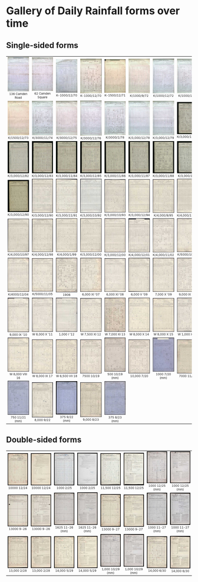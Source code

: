 # Gallery of Daily Rainfall forms over time

## Single-sided forms

<table border="0">
<tr>
<td align=center style="font-size:8px;">
<a href="./page_images/DRain_1861-1870_Lancashire_p0003.jpg"><img src="./page_thumbnails/DRain_1861-1870_Lancashire_p0003.jpg" style="width:100px"></a>
<br/>136 Camden Road
</td>
<td align=center style="font-size:8px;">
<a href="./page_images/DRain_1861-1870_Leicestershire_p0006.jpg"><img src="./page_thumbnails/DRain_1861-1870_Leicestershire_p0006.jpg" style="width:100px"></a>
<br/>62 Camden Square
</td>
<td align=center style="font-size:8px;">
<a href="./page_images/DRain_1861-1870_Yorkshire_p0017.jpg"><img src="./page_thumbnails/DRain_1861-1870_Yorkshire_p0017.jpg" style="width:100px"></a>
<br/>K-1000/12/70
</td>
<td align=center style="font-size:8px;">
<a href="./page_images/DRain_1871-1880_Cambridgeshire_p0143.jpg"><img src="./page_thumbnails/DRain_1871-1880_Cambridgeshire_p0143.jpg" style="width:100px"></a>
<br/>K-1000/12/70
</td>
<td align=center style="font-size:8px;">
<a href="./page_images/DRain_1871-1880_Cambridgeshire_p0019.jpg"><img src="./page_thumbnails/DRain_1871-1880_Cambridgeshire_p0019.jpg" style="width:100px"></a>
<br/>K-1500/12/71
</td>
<td align=center style="font-size:8px;">
<a href="./page_images/DRain_1871-1880_Cambridgeshire_p0020.jpg"><img src="./page_thumbnails/DRain_1871-1880_Cambridgeshire_p0020.jpg" style="width:100px"></a>
<br/>K/1000/9/72
</td>
<td align=center style="font-size:8px;">
<a href="./page_images/DRain_1871-1880_Cambridgeshire_p0158.jpg"><img src="./page_thumbnails/DRain_1871-1880_Cambridgeshire_p0158.jpg" style="width:100px"></a>
<br/>K/1000/12/72
</td>
<td align=center style="font-size:8px;">
<a href="./page_images/DRain_1871-1880_Cambridgeshire_p0138.jpg"><img src="./page_thumbnails/DRain_1871-1880_Cambridgeshire_p0138.jpg" style="width:100px"></a>
<br/>K/1000/1/73
</td>
</tr>
<tr>
<td align=center style="font-size:8px;">
<a href="./page_images/DRain_1871-1880_Cambridgeshire_p0010.jpg"><img src="./page_thumbnails/DRain_1871-1880_Cambridgeshire_p0010.jpg" style="width:100px"></a>
<br/>K/1500/12/73
</td>
<td align=center style="font-size:8px;">
<a href="./page_images/DRain_1871-1880_Cambridgeshire_p0119.jpg"><img src="./page_thumbnails/DRain_1871-1880_Cambridgeshire_p0119.jpg" style="width:100px"></a>
<br/>K/3000/11/74
</td>
<td align=center style="font-size:8px;">
<a href="./page_images/DRain_1871-1880_Cambridgeshire_p0067.jpg"><img src="./page_thumbnails/DRain_1871-1880_Cambridgeshire_p0067.jpg" style="width:100px"></a>
<br/>K/3000/12/75
</td>
<td align=center style="font-size:8px;">
<a href="./page_images/DRain_1871-1880_Cambridgeshire_p0100.jpg"><img src="./page_thumbnails/DRain_1871-1880_Cambridgeshire_p0100.jpg" style="width:100px"></a>
<br/>K/3000/12/76
</td>
<td align=center style="font-size:8px;">
<a href="./page_images/DRain_1871-1880_Cambridgeshire_p0129.jpg"><img src="./page_thumbnails/DRain_1871-1880_Cambridgeshire_p0129.jpg" style="width:100px"></a>
<br/>K/3000/1/78
</td>
<td align=center style="font-size:8px;">
<a href="./page_images/DRain_1871-1880_Cambridgeshire_p0093.jpg"><img src="./page_thumbnails/DRain_1871-1880_Cambridgeshire_p0093.jpg" style="width:100px"></a>
<br/>K/3,000/12/78
</td>
<td align=center style="font-size:8px;">
<a href="./page_images/DRain_1871-1880_Cambridgeshire_p0006.jpg"><img src="./page_thumbnails/DRain_1871-1880_Cambridgeshire_p0006.jpg" style="width:100px"></a>
<br/>K/3,000/12/79
</td>
<td align=center style="font-size:8px;">
<a href="./page_images/DRain_1881-1890_Cambridgeshire_p0066.jpg"><img src="./page_thumbnails/DRain_1881-1890_Cambridgeshire_p0066.jpg" style="width:100px"></a>
<br/>K/3,000/12/81
</td>
</tr>
<tr>
<td align=center style="font-size:8px;">
<a href="./page_images/DRain_1881-1890_Cambridgeshire_p0003.jpg"><img src="./page_thumbnails/DRain_1881-1890_Cambridgeshire_p0003.jpg" style="width:100px"></a>
<br/>K/3,000/12/82
</td>
<td align=center style="font-size:8px;">
<a href="./page_images/DRain_1881-1890_Cambridgeshire_p0004.jpg"><img src="./page_thumbnails/DRain_1881-1890_Cambridgeshire_p0004.jpg" style="width:100px"></a>
<br/>K/3,000/12/83
</td>
<td align=center style="font-size:8px;">
<a href="./page_images/DRain_1881-1890_Cambridgeshire_p0092.jpg"><img src="./page_thumbnails/DRain_1881-1890_Cambridgeshire_p0092.jpg" style="width:100px"></a>
<br/>K/3,000/11/84
</td>
<td align=center style="font-size:8px;">
<a href="./page_images/DRain_1881-1890_Cambridgeshire_p0070.jpg"><img src="./page_thumbnails/DRain_1881-1890_Cambridgeshire_p0070.jpg" style="width:100px"></a>
<br/>K/3,000/12/85
</td>
<td align=center style="font-size:8px;">
<a href="./page_images/DRain_1881-1890_Cambridgeshire_p0053.jpg"><img src="./page_thumbnails/DRain_1881-1890_Cambridgeshire_p0053.jpg" style="width:100px"></a>
<br/>K/3,000/11/86
</td>
<td align=center style="font-size:8px;">
<a href="./page_images/DRain_1881-1890_Cambridgeshire_p0062.jpg"><img src="./page_thumbnails/DRain_1881-1890_Cambridgeshire_p0062.jpg" style="width:100px"></a>
<br/>K/3,000/11/87
</td>
<td align=center style="font-size:8px;">
<a href="./page_images/DRain_1881-1890_Cambridgeshire_p0031.jpg"><img src="./page_thumbnails/DRain_1881-1890_Cambridgeshire_p0031.jpg" style="width:100px"></a>
<br/>K/3,000/11/88
</td>
<td align=center style="font-size:8px;">
<a href="./page_images/DRain_1881-1890_Cambridgeshire_p0048.jpg"><img src="./page_thumbnails/DRain_1881-1890_Cambridgeshire_p0048.jpg" style="width:100px"></a>
<br/>K/3,000/1/90
</td>
</tr>
<tr>
<td align=center style="font-size:8px;">
<a href="./page_images/DRain_1881-1890_Cambridgeshire_p0064.jpg"><img src="./page_thumbnails/DRain_1881-1890_Cambridgeshire_p0064.jpg" style="width:100px"></a>
<br/>K/3,000/12/90
</td>
<td align=center style="font-size:8px;">
<a href="./page_images/DRain_1891-1900_RainNos_Cambridgeshire_p0016.jpg"><img src="./page_thumbnails/DRain_1891-1900_RainNos_Cambridgeshire_p0016.jpg" style="width:100px"></a>
<br/>K/3,000/12/90
</td>
<td align=center style="font-size:8px;">
<a href="./page_images/DRain_1891-1900_RainNos_Cambridgeshire_p0054.jpg"><img src="./page_thumbnails/DRain_1891-1900_RainNos_Cambridgeshire_p0054.jpg" style="width:100px"></a>
<br/>K/3,000/11/91
</td>
<td align=center style="font-size:8px;">
<a href="./page_images/DRain_1891-1900_RainNos_Cambridgeshire_p0033.jpg"><img src="./page_thumbnails/DRain_1891-1900_RainNos_Cambridgeshire_p0033.jpg" style="width:100px"></a>
<br/>K/3,000/10/92
</td>
<td align=center style="font-size:8px;">
<a href="./page_images/DRain_1891-1900_RainNos_Cambridgeshire_p0043.jpg"><img src="./page_thumbnails/DRain_1891-1900_RainNos_Cambridgeshire_p0043.jpg" style="width:100px"></a>
<br/>K/3,000/10/93
</td>
<td align=center style="font-size:8px;">
<a href="./page_images/DRain_1891-1900_RainNos_Cambridgeshire_p0072.jpg"><img src="./page_thumbnails/DRain_1891-1900_RainNos_Cambridgeshire_p0072.jpg" style="width:100px"></a>
<br/>K/3,000/12/94
</td>
<td align=center style="font-size:8px;">
<a href="./page_images/DRain_1891-1900_RainNos_Cambridgeshire_p0086.jpg"><img src="./page_thumbnails/DRain_1891-1900_RainNos_Cambridgeshire_p0086.jpg" style="width:100px"></a>
<br/>K/4,000/9/95
</td>
<td align=center style="font-size:8px;">
<a href="./page_images/DRain_1891-1900_RainNos_Cambridgeshire_p0021.jpg"><img src="./page_thumbnails/DRain_1891-1900_RainNos_Cambridgeshire_p0021.jpg" style="width:100px"></a>
<br/>K/4,000/12/96
</td>
</tr>
<tr>
<td align=center style="font-size:8px;">
<a href="./page_images/DRain_1891-1900_RainNos_Cambridgeshire_p0044.jpg"><img src="./page_thumbnails/DRain_1891-1900_RainNos_Cambridgeshire_p0044.jpg" style="width:100px"></a>
<br/>K/4,000/10/97
</td>
<td align=center style="font-size:8px;">
<a href="./page_images/DRain_1891-1900_RainNos_Cambridgeshire_p0088.jpg"><img src="./page_thumbnails/DRain_1891-1900_RainNos_Cambridgeshire_p0088.jpg" style="width:100px"></a>
<br/>K/4,000/12/98
</td>
<td align=center style="font-size:8px;">
<a href="./page_images/DRain_1891-1900_RainNos_Cambridgeshire_p0049.jpg"><img src="./page_thumbnails/DRain_1891-1900_RainNos_Cambridgeshire_p0049.jpg" style="width:100px"></a>
<br/>K/4,000/1/99
</td>
<td align=center style="font-size:8px;">
<a href="./page_images/DRain_1891-1900_RainNos_Cambridgeshire_p0090.jpg"><img src="./page_thumbnails/DRain_1891-1900_RainNos_Cambridgeshire_p0090.jpg" style="width:100px"></a>
<br/>K/3,000/12/00
</td>
<td align=center style="font-size:8px;">
<a href="./page_images/DRain_1901-1910_RainNos_Cambridgeshire_p0058.jpg"><img src="./page_thumbnails/DRain_1901-1910_RainNos_Cambridgeshire_p0058.jpg" style="width:100px"></a>
<br/>K/3,000/12/00
</td>
<td align=center style="font-size:8px;">
<a href="./page_images/DRain_1901-1910_RainNos_Cambridgeshire_p0043.jpg"><img src="./page_thumbnails/DRain_1901-1910_RainNos_Cambridgeshire_p0043.jpg" style="width:100px"></a>
<br/>K/4,000/12/01
</td>
<td align=center style="font-size:8px;">
<a href="./page_images/DRain_1901-1910_RainNos_Cambridgeshire_p0020.jpg"><img src="./page_thumbnails/DRain_1901-1910_RainNos_Cambridgeshire_p0020.jpg" style="width:100px"></a>
<br/>K/4,000/11/02
</td>
<td align=center style="font-size:8px;">
<a href="./page_images/DRain_1901-1910_RainNos_Cambridgeshire_p0093.jpg"><img src="./page_thumbnails/DRain_1901-1910_RainNos_Cambridgeshire_p0093.jpg" style="width:100px"></a>
<br/>K/5000/10/03
</td>
</tr>
<tr>
<td align=center style="font-size:8px;">
<a href="./page_images/DRain_1901-1910_RainNos_Cambridgeshire_p0046.jpg"><img src="./page_thumbnails/DRain_1901-1910_RainNos_Cambridgeshire_p0046.jpg" style="width:100px"></a>
<br/>K/4000/12/04
</td>
<td align=center style="font-size:8px;">
<a href="./page_images/DRain_1901-1910_RainNos_Cambridgeshire_p0028.jpg"><img src="./page_thumbnails/DRain_1901-1910_RainNos_Cambridgeshire_p0028.jpg" style="width:100px"></a>
<br/>K/5000/11/05
</td>
<td align=center style="font-size:8px;">
<a href="./page_images/DRain_1901-1910_RainNos_Cambridgeshire_p0086.jpg"><img src="./page_thumbnails/DRain_1901-1910_RainNos_Cambridgeshire_p0086.jpg" style="width:100px"></a>
<br/>1906
</td>
<td align=center style="font-size:8px;">
<a href="./page_images/DRain_1901-1910_RainNos_Cambridgeshire_p0105.jpg"><img src="./page_thumbnails/DRain_1901-1910_RainNos_Cambridgeshire_p0105.jpg" style="width:100px"></a>
<br/>6,000 XI '07
</td>
<td align=center style="font-size:8px;">
<a href="./page_images/DRain_1901-1910_RainNos_Cambridgeshire_p0023.jpg"><img src="./page_thumbnails/DRain_1901-1910_RainNos_Cambridgeshire_p0023.jpg" style="width:100px"></a>
<br/>6,000 XI '08
</td>
<td align=center style="font-size:8px;">
<a href="./page_images/DRain_1901-1910_RainNos_Cambridgeshire_p0017.jpg"><img src="./page_thumbnails/DRain_1901-1910_RainNos_Cambridgeshire_p0017.jpg" style="width:100px"></a>
<br/>6,000 V '09
</td>
<td align=center style="font-size:8px;">
<a href="./page_images/DRain_1901-1910_RainNos_Cambridgeshire_p0076.jpg"><img src="./page_thumbnails/DRain_1901-1910_RainNos_Cambridgeshire_p0076.jpg" style="width:100px"></a>
<br/>7,000 X '09
</td>
<td align=center style="font-size:8px;">
<a href="./page_images/DRain_1901-1910_RainNos_Cambridgeshire_p0090.jpg"><img src="./page_thumbnails/DRain_1901-1910_RainNos_Cambridgeshire_p0090.jpg" style="width:100px"></a>
<br/>9,000 IX '10
</td>
</tr>
<tr>
<td align=center style="font-size:8px;">
<a href="./page_images/DRain_1911-1920_RainNos_Cambridgeshire_p0049.jpg"><img src="./page_thumbnails/DRain_1911-1920_RainNos_Cambridgeshire_p0049.jpg" style="width:100px"></a>
<br/>9,000 IX '10
</td>
<td align=center style="font-size:8px;">
<a href="./page_images/DRain_1911-1920_RainNos_Cambridgeshire_p0077.jpg"><img src="./page_thumbnails/DRain_1911-1920_RainNos_Cambridgeshire_p0077.jpg" style="width:100px"></a>
<br/>W 8,000 X '11
</td>
<td align=center style="font-size:8px;">
<a href="./page_images/DRain_1911-1920_RainNos_Cambridgeshire_p0011.jpg"><img src="./page_thumbnails/DRain_1911-1920_RainNos_Cambridgeshire_p0011.jpg" style="width:100px"></a>
<br/>1,000 I '12
</td>
<td align=center style="font-size:8px;">
<a href="./page_images/DRain_1911-1920_RainNos_Cambridgeshire_p0105.jpg"><img src="./page_thumbnails/DRain_1911-1920_RainNos_Cambridgeshire_p0105.jpg" style="width:100px"></a>
<br/>W 7,500 XI 12
</td>
<td align=center style="font-size:8px;">
<a href="./page_images/DRain_1911-1920_RainNos_Cambridgeshire_p0046.jpg"><img src="./page_thumbnails/DRain_1911-1920_RainNos_Cambridgeshire_p0046.jpg" style="width:100px"></a>
<br/>W 7,000 XI 13
</td>
<td align=center style="font-size:8px;">
<a href="./page_images/DRain_1911-1920_RainNos_Cambridgeshire_p0009.jpg"><img src="./page_thumbnails/DRain_1911-1920_RainNos_Cambridgeshire_p0009.jpg" style="width:100px"></a>
<br/>W 8,000 X 14
</td>
<td align=center style="font-size:8px;">
<a href="./page_images/DRain_1911-1920_RainNos_Cambridgeshire_p0038.jpg"><img src="./page_thumbnails/DRain_1911-1920_RainNos_Cambridgeshire_p0038.jpg" style="width:100px"></a>
<br/>W 8,000 X 15
</td>
<td align=center style="font-size:8px;">
<a href="./page_images/DRain_1911-1920_RainNos_Cambridgeshire_p0109.jpg"><img src="./page_thumbnails/DRain_1911-1920_RainNos_Cambridgeshire_p0109.jpg" style="width:100px"></a>
<br/>W 1,000 X 15
</td>
</tr>
<tr>
<td align=center style="font-size:8px;">
<a href="./page_images/DRain_1911-1920_RainNos_Cambridgeshire_p0082.jpg"><img src="./page_thumbnails/DRain_1911-1920_RainNos_Cambridgeshire_p0082.jpg" style="width:100px"></a>
<br/>W 8,000 VIII 16
</td>
<td align=center style="font-size:8px;">
<a href="./page_images/DRain_1911-1920_RainNos_Cambridgeshire_p0016.jpg"><img src="./page_thumbnails/DRain_1911-1920_RainNos_Cambridgeshire_p0016.jpg" style="width:100px"></a>
<br/>W 8,000 IX 17
</td>
<td align=center style="font-size:8px;">
<a href="./page_images/DRain_1911-1920_RainNos_Cambridgeshire_p0057.jpg"><img src="./page_thumbnails/DRain_1911-1920_RainNos_Cambridgeshire_p0057.jpg" style="width:100px"></a>
<br/>W 6,500 VII 18
</td>
<td align=center style="font-size:8px;">
<a href="./page_images/DRain_1911-1920_RainNos_Cambridgeshire_p0195.jpg"><img src="./page_thumbnails/DRain_1911-1920_RainNos_Cambridgeshire_p0195.jpg" style="width:100px"></a>
<br/>7500 10/19
</td>
<td align=center style="font-size:8px;">
<a href="./page_images/DRain_1911-1920_RainNos_Cambridgeshire_p0098.jpg"><img src="./page_thumbnails/DRain_1911-1920_RainNos_Cambridgeshire_p0098.jpg" style="width:100px"></a>
<br/>500 10/19 (mm)
</td>
<td align=center style="font-size:8px;">
<a href="./page_images/DRain_1911-1920_RainNos_Cambridgeshire_p0018.jpg"><img src="./page_thumbnails/DRain_1911-1920_RainNos_Cambridgeshire_p0018.jpg" style="width:100px"></a>
<br/>10,000 7/20
</td>
<td align=center style="font-size:8px;">
<a href="./page_images/DRain_1921-1930_RainNos_Cambridgeshire_p0037.jpg"><img src="./page_thumbnails/DRain_1921-1930_RainNos_Cambridgeshire_p0037.jpg" style="width:100px"></a>
<br/>1000 7/20 (mm)
</td>
<td align=center style="font-size:8px;">
<a href="./page_images/DRain_1921-1930_RainNos_Cambridgeshire_p0065.jpg"><img src="./page_thumbnails/DRain_1921-1930_RainNos_Cambridgeshire_p0065.jpg" style="width:100px"></a>
<br/>7000 11/21
</td>
</tr>
<tr>
<td align=center style="font-size:8px;">
<a href="./page_images/DRain_1921-1930_RainNos_Cambridgeshire_p0039.jpg"><img src="./page_thumbnails/DRain_1921-1930_RainNos_Cambridgeshire_p0039.jpg" style="width:100px"></a>
<br/>750 11/21 (mm)
</td>
<td align=center style="font-size:8px;">
<a href="./page_images/DRain_1921-1930_RainNos_Cambridgeshire_p0025.jpg"><img src="./page_thumbnails/DRain_1921-1930_RainNos_Cambridgeshire_p0025.jpg" style="width:100px"></a>
<br/>8,000 9/22
</td>
<td align=center style="font-size:8px;">
<a href="./page_images/DRain_1924_All_Counties_Part1_p0182.jpg"><img src="./page_thumbnails/DRain_1924_All_Counties_Part1_p0182.jpg" style="width:100px"></a>
<br/>375 9/22 (mm)
</td>
<td align=center style="font-size:8px;">
<a href="./page_images/DRain_1921-1930_RainNos_Cambridgeshire_p0066.jpg"><img src="./page_thumbnails/DRain_1921-1930_RainNos_Cambridgeshire_p0066.jpg" style="width:100px"></a>
<br/>9,000 8/23
</td>
<td align=center style="font-size:8px;">
<a href="./page_images/DRain_1921-1930_RainNos_Cambridgeshire_p0043.jpg"><img src="./page_thumbnails/DRain_1921-1930_RainNos_Cambridgeshire_p0043.jpg" style="width:100px"></a>
<br/>375 8/23 (mm)
</td>
</table>

## Double-sided forms

<table border="0">
<tr>
<td align=center style="font-size:8px;">
<a href="./page_images/DRain_1924_All_Counties_Part1_p0141.jpg"><img src="./page_thumbnails/DRain_1924_All_Counties_Part1_p0141.jpg" style="width:100px"></a>
<br/>10000 12/24
</td>
<td align=center style="font-size:8px;">
<a href="./page_images/DRain_1924_All_Counties_Part1_p0142.jpg"><img src="./page_thumbnails/DRain_1924_All_Counties_Part1_p0142.jpg" style="width:100px"></a>
<br/>10000 12/24
</td>
<td align=center style="font-size:8px;">
<a href="./page_images/DRain_1926_Wigtown_To_Argyll_Part2_p0004.jpg"><img src="./page_thumbnails/DRain_1926_Wigtown_To_Argyll_Part2_p0004.jpg" style="width:100px"></a>
<br/>1000 2/25
</td>
<td align=center style="font-size:8px;">
<a href="./page_images/DRain_1926_Wigtown_To_Argyll_Part2_p0005.jpg"><img src="./page_thumbnails/DRain_1926_Wigtown_To_Argyll_Part2_p0005.jpg" style="width:100px"></a>
<br/>1000 2/25
</td>
<td align=center style="font-size:8px;">
<a href="./page_images/DRain_1925_Clackmannan_To_Shetland_Part1_p0071.jpg"><img src="./page_thumbnails/DRain_1925_Clackmannan_To_Shetland_Part1_p0071.jpg" style="width:100px"></a>
<br/>11,500 12/25
</td>
<td align=center style="font-size:8px;">
<a href="./page_images/DRain_1925_Clackmannan_To_Shetland_Part1_p0072.jpg"><img src="./page_thumbnails/DRain_1925_Clackmannan_To_Shetland_Part1_p0072.jpg" style="width:100px"></a>
<br/>11,500 12/25
</td>
<td align=center style="font-size:8px;">
<a href="./page_images/DRain_1930_Wigtown_to_Argyll_Part2_p0120.jpg"><img src="./page_thumbnails/DRain_1930_Wigtown_to_Argyll_Part2_p0120.jpg" style="width:100px"></a>
<br/>1000 12/25 (mm)
</td>
<td align=center style="font-size:8px;">
<a href="./page_images/DRain_1930_Wigtown_to_Argyll_Part2_p0121.jpg"><img src="./page_thumbnails/DRain_1930_Wigtown_to_Argyll_Part2_p0121.jpg" style="width:100px"></a>
<br/>1000 12/25 (mm)
</td>
</tr>
<tr>
<td align=center style="font-size:8px;">
<a href="./page_images/DRain_1927_Clackmannan_To_Shetland_Part2_p0058.jpg"><img src="./page_thumbnails/DRain_1927_Clackmannan_To_Shetland_Part2_p0058.jpg" style="width:100px"></a>
<br/>13000 9-26
</td>
<td align=center style="font-size:8px;">
<a href="./page_images/DRain_1927_Clackmannan_To_Shetland_Part2_p0059.jpg"><img src="./page_thumbnails/DRain_1927_Clackmannan_To_Shetland_Part2_p0059.jpg" style="width:100px"></a>
<br/>13000 9-26
</td>
<td align=center style="font-size:8px;">
<a href="./page_images/DRain_1927_Clackmannan_To_Shetland_Part1_p0059.jpg"><img src="./page_thumbnails/DRain_1927_Clackmannan_To_Shetland_Part1_p0059.jpg" style="width:100px"></a>
<br/>1625 11-26 (mm)
</td>
<td align=center style="font-size:8px;">
<a href="./page_images/DRain_1927_Clackmannan_To_Shetland_Part1_p0060.jpg"><img src="./page_thumbnails/DRain_1927_Clackmannan_To_Shetland_Part1_p0060.jpg" style="width:100px"></a>
<br/>1625 11-26 (mm)
</td>
<td align=center style="font-size:8px;">
<a href="./page_images/DRain_1928_Wigtown_To_Argyll_Part1_p0017.jpg"><img src="./page_thumbnails/DRain_1928_Wigtown_To_Argyll_Part1_p0017.jpg" style="width:100px"></a>
<br/>13000 9-27
</td>
<td align=center style="font-size:8px;">
<a href="./page_images/DRain_1928_Wigtown_To_Argyll_Part1_p0018.jpg"><img src="./page_thumbnails/DRain_1928_Wigtown_To_Argyll_Part1_p0018.jpg" style="width:100px"></a>
<br/>13000 9-27
</td>
<td align=center style="font-size:8px;">
<a href="./page_images/DRain_1928_Wigtown_To_Argyll_Part1_p0200.jpg"><img src="./page_thumbnails/DRain_1928_Wigtown_To_Argyll_Part1_p0200.jpg" style="width:100px"></a>
<br/>1000 11-27 (mm)
</td>
<td align=center style="font-size:8px;">
<a href="./page_images/DRain_1928_Wigtown_To_Argyll_Part1_p0201.jpg"><img src="./page_thumbnails/DRain_1928_Wigtown_To_Argyll_Part1_p0201.jpg" style="width:100px"></a>
<br/>1000 11-27 (mm)
</td>
</tr>
<tr>
<td align=center style="font-size:8px;">
<a href="./page_images/DRain_1928_Wigtown_To_Argyll_Part1_p0041.jpg"><img src="./page_thumbnails/DRain_1928_Wigtown_To_Argyll_Part1_p0041.jpg" style="width:100px"></a>
<br/>13,000 2/28
</td>
<td align=center style="font-size:8px;">
<a href="./page_images/DRain_1928_Wigtown_To_Argyll_Part1_p0042.jpg"><img src="./page_thumbnails/DRain_1928_Wigtown_To_Argyll_Part1_p0042.jpg" style="width:100px"></a>
<br/>13,000 2/28
</td>
<td align=center style="font-size:8px;">
<a href="./page_images/DRain_1929_Clackmannan_To_Shetland_Part2_p0014.jpg"><img src="./page_thumbnails/DRain_1929_Clackmannan_To_Shetland_Part2_p0014.jpg" style="width:100px"></a>
<br/>14,000 5/29
</td>
<td align=center style="font-size:8px;">
<a href="./page_images/DRain_1929_Clackmannan_To_Shetland_Part2_p0015.jpg"><img src="./page_thumbnails/DRain_1929_Clackmannan_To_Shetland_Part2_p0015.jpg" style="width:100px"></a>
<br/>14,000 5/29
</td>
<td align=center style="font-size:8px;">
<a href="./page_images/DRain_1930_Wigtown_to_Argyll_Part2_p0115.jpg"><img src="./page_thumbnails/DRain_1930_Wigtown_to_Argyll_Part2_p0115.jpg" style="width:100px"></a>
<br/>1,000 10/29 (mm)
</td>
<td align=center style="font-size:8px;">
<a href="./page_images/DRain_1930_Wigtown_to_Argyll_Part2_p0116.jpg"><img src="./page_thumbnails/DRain_1930_Wigtown_to_Argyll_Part2_p0116.jpg" style="width:100px"></a>
<br/>1,000 10/29 (mm)
</td>
<td align=center style="font-size:8px;">
<a href="./page_images/DRain_1930_Wigtown_to_Argyll_Part2_p0040.jpg"><img src="./page_thumbnails/DRain_1930_Wigtown_to_Argyll_Part2_p0040.jpg" style="width:100px"></a>
<br/>14,000 6/30
</td>
<td align=center style="font-size:8px;">
<a href="./page_images/DRain_1930_Wigtown_to_Argyll_Part2_p0041.jpg"><img src="./page_thumbnails/DRain_1930_Wigtown_to_Argyll_Part2_p0041.jpg" style="width:100px"></a>
<br/>14,000 6/30
</td>
</tr>
</table>
